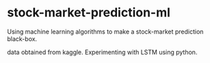 # stock-market-prediction-ml
Using machine learning algorithms to make a stock-market prediction black-box. 


data obtained from kaggle. 
Experimenting with LSTM using python.
